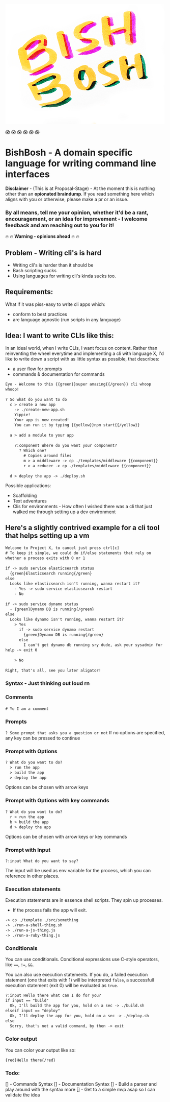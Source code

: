 ![!!!Bish Bosh!!!](logo.jpg)

:scream: :scream: :scream: :scream: :scream: :scream:

# BishBosh - A domain specific language for writing command line interfaces

__Disclaimer__ - (This is at Proposal-Stage) - At the moment this is nothing other than an __opionated braindump__. If you read something here which aligns with you or otherwise, please make a pr or an issue.

### By all means, tell me your opinion, whether it'd be a rant, encouragement, or an idea for improvement - I welcome feedback and am reaching out to you for it!

:fire: :fire: __Warning - opinions ahead__ :fire: :fire:

## Problem - Writing cli's is hard


- Writing cli's is harder than it should be
- Bash scripting sucks
- Using languages for writing cli's kinda sucks too.


## Requirements:

What if it was piss-easy to write cli apps which:

- conform to best practices
- are language agnostic (run scripts in any language)

## Idea: I want to write CLIs like this:

In an ideal world, when I write CLIs, I want focus on content. Rather than reinventing the wheel everytime and implementing a cli with language X, I'd like to write down a script with as little syntax as possible, that describes:
- a user flow for prompts
- commands & documentation for commands

```
Eyo - Welcome to this {{green}}super amazing{{/green}} cli whoop whoop!

? So what do you want to do
  c > create a new app
    -> ./create-new-app.sh
    Yippie!
    Your app is now created!
    You can run it by typing {{yellow}}npm start{{/yellow}}

  a > add a module to your app

    ?:component Where do you want your component?
      ? Which one?
        # Copies around files
        m > a middleware -> cp ./templates/middleware {{component}}
        r > a reducer -> cp ./templates/middleware {{component}}

  d > deploy the app -> ./deploy.sh
```

Possible applications:
- Scaffolding
- Text adventures
- Clis for environments - How often I wished there was a cli that just walked me through setting up a dev environment

## Here's a slightly contrived example for a cli tool that helps setting up a vm
```
Welcome to Project X, to cancel just press ctrl[c]
# To keep it simple, we could do if/else statements that rely on whether a process exits with 0 or 1

if -> sudo service elasticsearch status
  {green}Elasticsearch running{/green}
else
  Looks like elasticsearch isn't running, wanna restart it?
    - Yes -> sudo service elasticsearch restart
    - No

if -> sudo service dynamo status
  - {green}Dynamo DB is running{/green}
else
  Looks like dynamo isn't running, wanna restart it?
    > Yes
      if -> sudo service dynamo restart
        {green}Dynamo DB is running{/green}
      else
        I can't get dynamo db running sry dude, ask your sysadmin for help -> exit 0

    > No

Right, that's all, see you later aligator!
```

### Syntax - Just thinking out loud rn

### Comments
`# Yo I am a comment`

### Prompts
`? Some prompt that asks you a question or not`
If no options are specified, any key can be pressed to continue

### Prompt with Options
```
? What do you want to do?
  > run the app
  > build the app
  > deploy the app
```
Options can be chosen with arrow keys

### Prompt with Options with key commands
```
? What do you want to do?
  r > run the app
  b > build the app
  d > deploy the app
```
Options can be chosen with arrow keys or key commands


### Prompt with Input
```
?:input What do you want to say?
```
The input will be used as env variable for the process, which you can reference in other places.

### Execution statements
Execution statements are in essence shell scripts. They spin up processes.

- If the process fails the app will exit.
```
-> cp ./template ./src/something
-> ./run-a-shell-thing.sh
-> ./run-a-js-thing.js
-> ./run-a-ruby-thing.js
```

### Conditionals
You can use conditionals. Conditional expressions use C-style operators, like `==`, `!=`, `&&`.

You can also use execution statements. If you do, a failed execution statement (one that exits with 1) will be interpreted `false`, a successfull execution statement (exit 0) will be evaluated as `true`.
```
?:input Hello there what can I do for you?
if input == "build"
  Ok, I'll build the app for you, hold on a sec -> ./build.sh
elseif input == "deploy"
  Ok, I'll deploy the app for you, hold on a sec -> ./deploy.sh
else
  Sorry, that's not a valid command, by then -> exit
```

### Color output
You can color your output like so:
```
{red}Hello there{/red}
```

### Todo:
[] - Commands Syntax
[] - Documentation Syntax
[] - Build a parser and play around with the syntax more
[] - Get to a simple mvp asap so I can validate the idea

